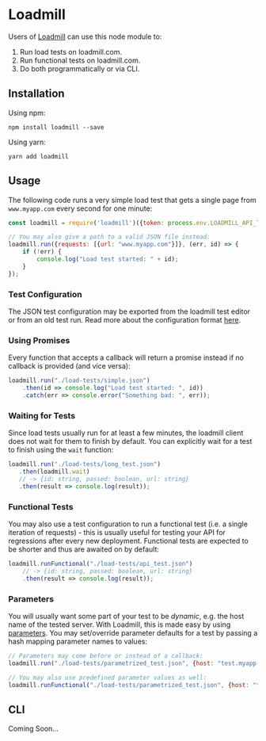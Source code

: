 # Loadmill
Users of [Loadmill](https://www.loadmill.com) can use this node module to: 
1. Run load tests on loadmill.com.
2. Run functional tests on loadmill.com.
3. Do both programmatically or via CLI.

## Installation
Using npm:

`npm install loadmill --save`

Using yarn:

`yarn add loadmill`

## Usage
The following code runs a very simple load test that gets a single page from `www.myapp.com` every second for one minute:
```js
const loadmill = require('loadmill')({token: process.env.LOADMILL_API_TOKEN});

// You may also give a path to a valid JSON file instead:
loadmill.run({requests: [{url: "www.myapp.com"}]}, (err, id) => {
    if (!err) {
        console.log("Load test started: " + id);
    }
});
```

### Test Configuration
The JSON test configuration may be exported from the loadmill test editor or from an old test run.
Read more about the configuration format [here](https://docs.loadmill.com/test-configurations.html).  

### Using Promises
Every function that accepts a callback will return a promise instead if no callback is provided (and vice versa):
```js
loadmill.run("./load-tests/simple.json")
    .then(id => console.log("Load test started: ", id))
    .catch(err => console.error("Something bad: ", err));
```

### Waiting for Tests
Since load tests usually run for at least a few minutes, the loadmill client does not wait for them to finish by default.
You can explicitly wait for a test to finish using the `wait` function:
 ```js
loadmill.run("./load-tests/long_test.json")
    .then(loadmill.wait)
    // -> {id: string, passed: boolean, url: string}
    .then(result => console.log(result));
```

### Functional Tests
You may also use a test configuration to run a functional test (i.e. a single iteration of requests) - this is usually useful for testing your API for regressions after every new deployment.
Functional tests are expected to be shorter and thus are awaited on by default:
```js
loadmill.runFunctional("./load-tests/api_test.json")
    // -> {id: string, passed: boolean, url: string}
    .then(result => console.log(result));
```

### Parameters
You will usually want some part of your test to be _dynamic_, e.g. the host name of the tested server.
With Loadmill, this is made easy by using [parameters](https://docs.loadmill.com/parameters.html).
You may set/override parameter defaults for a test by passing a hash mapping parameter names to values:
```js
// Parameters may come before or instead of a callback:
loadmill.run("./load-tests/parametrized_test.json", {host: "test.myapp.com", port: 4443}, (err, id) => {/*...*/});

// You may also use predefined parameter values as well:
loadmill.runFunctional("./load-tests/parametrized_test.json", {host: "test.${parentDomain}"});
```

## CLI
Coming Soon...
